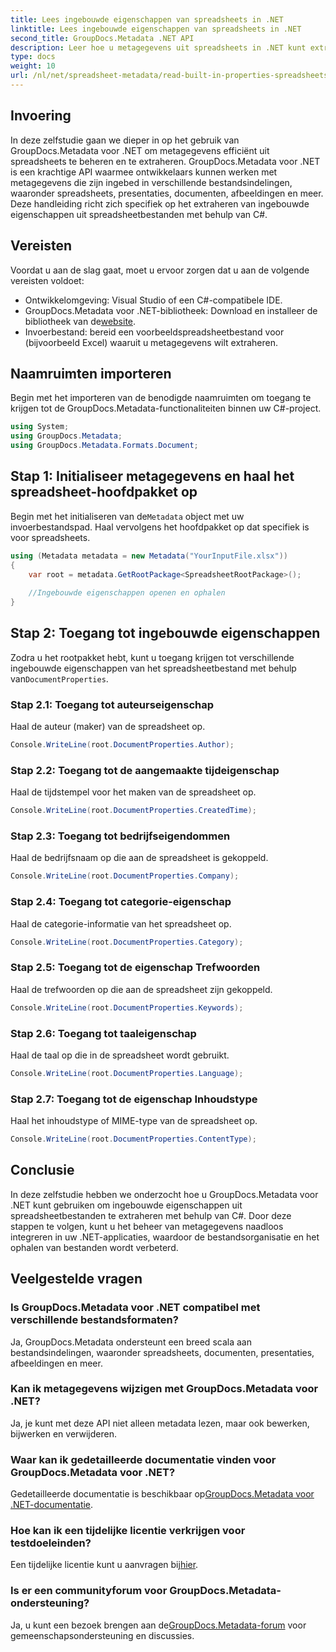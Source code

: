 ```yaml
---
title: Lees ingebouwde eigenschappen van spreadsheets in .NET
linktitle: Lees ingebouwde eigenschappen van spreadsheets in .NET
second_title: GroupDocs.Metadata .NET API
description: Leer hoe u metagegevens uit spreadsheets in .NET kunt extraheren met behulp van GroupDocs.Metadata, waardoor u het documentbeheer en de organisatie in uw toepassingen kunt verbeteren.
type: docs
weight: 10
url: /nl/net/spreadsheet-metadata/read-built-in-properties-spreadsheets/
---
```

## Invoering
In deze zelfstudie gaan we dieper in op het gebruik van GroupDocs.Metadata voor .NET om metagegevens efficiënt uit spreadsheets te beheren en te extraheren. GroupDocs.Metadata voor .NET is een krachtige API waarmee ontwikkelaars kunnen werken met metagegevens die zijn ingebed in verschillende bestandsindelingen, waaronder spreadsheets, presentaties, documenten, afbeeldingen en meer. Deze handleiding richt zich specifiek op het extraheren van ingebouwde eigenschappen uit spreadsheetbestanden met behulp van C#.
## Vereisten
Voordat u aan de slag gaat, moet u ervoor zorgen dat u aan de volgende vereisten voldoet:
- Ontwikkelomgeving: Visual Studio of een C#-compatibele IDE.
-  GroupDocs.Metadata voor .NET-bibliotheek: Download en installeer de bibliotheek van de[website](https://releases.groupdocs.com/metadata/net/).
- Invoerbestand: bereid een voorbeeldspreadsheetbestand voor (bijvoorbeeld Excel) waaruit u metagegevens wilt extraheren.

## Naamruimten importeren
Begin met het importeren van de benodigde naamruimten om toegang te krijgen tot de GroupDocs.Metadata-functionaliteiten binnen uw C#-project.
```csharp
using System;
using GroupDocs.Metadata;
using GroupDocs.Metadata.Formats.Document;
```
## Stap 1: Initialiseer metagegevens en haal het spreadsheet-hoofdpakket op
 Begin met het initialiseren van de`Metadata` object met uw invoerbestandspad. Haal vervolgens het hoofdpakket op dat specifiek is voor spreadsheets.
```csharp
using (Metadata metadata = new Metadata("YourInputFile.xlsx"))
{
    var root = metadata.GetRootPackage<SpreadsheetRootPackage>();
    
    //Ingebouwde eigenschappen openen en ophalen
}
```
## Stap 2: Toegang tot ingebouwde eigenschappen
 Zodra u het rootpakket hebt, kunt u toegang krijgen tot verschillende ingebouwde eigenschappen van het spreadsheetbestand met behulp van`DocumentProperties`.
### Stap 2.1: Toegang tot auteurseigenschap
Haal de auteur (maker) van de spreadsheet op.
```csharp
Console.WriteLine(root.DocumentProperties.Author);
```
### Stap 2.2: Toegang tot de aangemaakte tijdeigenschap
Haal de tijdstempel voor het maken van de spreadsheet op.
```csharp
Console.WriteLine(root.DocumentProperties.CreatedTime);
```
### Stap 2.3: Toegang tot bedrijfseigendommen
Haal de bedrijfsnaam op die aan de spreadsheet is gekoppeld.
```csharp
Console.WriteLine(root.DocumentProperties.Company);
```
### Stap 2.4: Toegang tot categorie-eigenschap
Haal de categorie-informatie van het spreadsheet op.
```csharp
Console.WriteLine(root.DocumentProperties.Category);
```
### Stap 2.5: Toegang tot de eigenschap Trefwoorden
Haal de trefwoorden op die aan de spreadsheet zijn gekoppeld.
```csharp
Console.WriteLine(root.DocumentProperties.Keywords);
```
### Stap 2.6: Toegang tot taaleigenschap
Haal de taal op die in de spreadsheet wordt gebruikt.
```csharp
Console.WriteLine(root.DocumentProperties.Language);
```
### Stap 2.7: Toegang tot de eigenschap Inhoudstype
Haal het inhoudstype of MIME-type van de spreadsheet op.
```csharp
Console.WriteLine(root.DocumentProperties.ContentType);
```

## Conclusie
In deze zelfstudie hebben we onderzocht hoe u GroupDocs.Metadata voor .NET kunt gebruiken om ingebouwde eigenschappen uit spreadsheetbestanden te extraheren met behulp van C#. Door deze stappen te volgen, kunt u het beheer van metagegevens naadloos integreren in uw .NET-applicaties, waardoor de bestandsorganisatie en het ophalen van bestanden wordt verbeterd.

## Veelgestelde vragen
### Is GroupDocs.Metadata voor .NET compatibel met verschillende bestandsformaten?
Ja, GroupDocs.Metadata ondersteunt een breed scala aan bestandsindelingen, waaronder spreadsheets, documenten, presentaties, afbeeldingen en meer.
### Kan ik metagegevens wijzigen met GroupDocs.Metadata voor .NET?
Ja, je kunt met deze API niet alleen metadata lezen, maar ook bewerken, bijwerken en verwijderen.
### Waar kan ik gedetailleerde documentatie vinden voor GroupDocs.Metadata voor .NET?
 Gedetailleerde documentatie is beschikbaar op[GroupDocs.Metadata voor .NET-documentatie](https://reference.groupdocs.com/metadata/net/).
### Hoe kan ik een tijdelijke licentie verkrijgen voor testdoeleinden?
 Een tijdelijke licentie kunt u aanvragen bij[hier](https://purchase.groupdocs.com/temporary-license/).
### Is er een communityforum voor GroupDocs.Metadata-ondersteuning?
 Ja, u kunt een bezoek brengen aan de[GroupDocs.Metadata-forum](https://forum.groupdocs.com/c/metadata/14) voor gemeenschapsondersteuning en discussies.